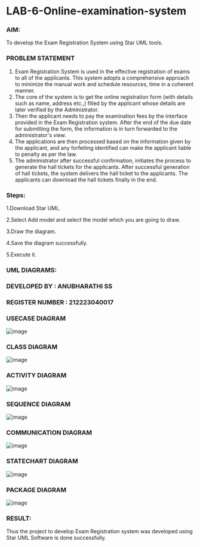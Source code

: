 # LAB-6-Online-examination-system
### AIM:
To develop the Exam Registration System using Star UML tools.
### PROBLEM STATEMENT
1. Exam Registration System is used in the effective registration of exams to all of the
applicants. This system adopts a comprehensive approach to minimize the manual work and
schedule resources, time in a coherent manner.
2. The core of the system is to get the online registration form (with details such as name,
address etc.,) filled by the applicant whose details are later verified by the Administrator.
3. Then the applicant needs to pay the examination fees by the interface provided in the
Exam Registration system. After the end of the due date for submitting the form, the
information is in turn forwarded to the administrator's view.
4. The applications are then processed based on the information given by the applicant,
and any forfeiting identified can make the applicant liable to penalty as per the law.
5. The administrator after successful confirmation, initiates the process to generate the
hall tickets for the applicants. After successful generation of hall tickets, the system delivers
the hall ticket to the applicants. The applicants can download the hall tickets finally in the end.
### Steps:
1.Download Star UML.

2.Select Add model and select the model which you are going to draw.

3.Draw the diagram.

4.Save the diagram successfully.

5.Execute it.
### UML DIAGRAMS:
### DEVELOPED BY : ANUBHARATHI SS
### REGISTER NUMBER : 212223040017
### USECASE DIAGRAM
![image](https://github.com/23012653/LAB-6-Online-examination-system/assets/150777517/ee14c4b0-457f-43f4-aa1f-199c23457497)

### CLASS DIAGRAM
![image](https://github.com/23012653/LAB-6-Online-examination-system/assets/150777517/0f8b1078-3755-4bc3-87cc-e710686056d9)

### ACTIVITY DIAGRAM
![image](https://github.com/23012653/LAB-6-Online-examination-system/assets/150777517/014fa996-7053-448b-9048-721b2a8becc6)

### SEQUENCE DIAGRAM
![image](https://github.com/23012653/LAB-6-Online-examination-system/assets/150777517/ef440bdc-19f5-4102-9e27-6cddd0baa549)

### COMMUNICATION DIAGRAM
![image](https://github.com/23012653/LAB-6-Online-examination-system/assets/150777517/b8c99048-e63d-47fe-ab8d-25874b7bdb12)

### STATECHART DIAGRAM
![image](https://github.com/23012653/LAB-6-Online-examination-system/assets/150777517/aaeae736-4e79-45a3-8e9e-fe5a21686d09)

### PACKAGE DIAGRAM
![image](https://github.com/23012653/LAB-6-Online-examination-system/assets/150777517/8852e3eb-8cac-4c2f-b192-07b52dd4f031)



### RESULT:
Thus the project to develop Exam Registration system was developed using Star UML
Software is done successfully.
